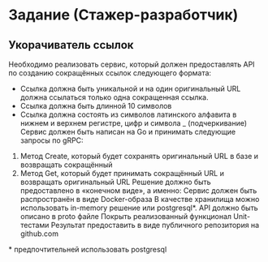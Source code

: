 # Задание (Стажер-разработчик)

## Укорачиватель ссылок
Необходимо реализовать сервис, который должен предоставлять API по созданию сокращённых ссылок следующего формата:
- Ссылка должна быть уникальной и на один оригинальный URL должна ссылаться только одна сокращенная ссылка.
- Ссылка должна быть длинной 10 символов
- Ссылка должна состоять из символов латинского алфавита в нижнем и верхнем регистре, цифр и символа _ (подчеркивание)
Сервис должен быть написан на Go и принимать следующие запросы по gRPC:
1. Метод Create, который будет сохранять оригинальный URL в базе и возвращать сокращённый
2. Метод Get, который будет принимать сокращённый URL и возвращать оригинальный URL
Решение должно быть предоставлено в «конечном виде», а именно: Сервис должен быть распространён в виде Docker-образа В качестве хранилища можно использовать in-memory решение или postgresql\*. API должно быть описано в proto файле
Покрыть реализованный функционал Unit-тестами
Результат предоставить в виде публичного репозитория на github.com

\* предпочтительней использовать postgresql